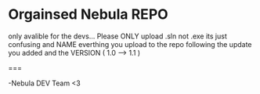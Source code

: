 Orgainsed Nebula REPO
===
only avalible for the devs...
Please ONLY upload .sln not .exe its just confusing and NAME everthing you upload to the repo following the update you added and the VERSION ( 1.0 --> 1.1 )

===

-Nebula DEV Team <3
